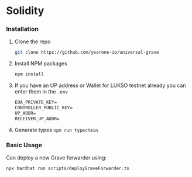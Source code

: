 # Solidity 

### Installation

1. Clone the repo
   ```sh
   git clone https://github.com/yearone-io/universal-grave
   ```
2. Install NPM packages
   ```sh
   npm install
   ```
3. If you have an UP address or Wallet for LUKSO testnet already you can enter them in the `.env`

   ```md
   EOA_PRIVATE_KEY=
   CONTROLLER_PUBLIC_KEY=
   UP_ADDR=
   RECEIVER_UP_ADDR=
   ```
4. Generate types `npm run typechain`

### Basic Usage

Can deploy a new Grave forwarder using:
   ```sh
   npx hardhat run scripts/deployGraveForwarder.ts
   ```

